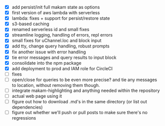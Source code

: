 - [x] add persist/init full makam state as options
- [x] first version of aws lambda with serverless
- [x] lambda: fixes + support for persist/restore state
- [x] s3-based caching
- [x] renamed serverless id and small fixes
- [x] streamline logging, handling of errors, repl errors
- [x] small fixes for uChannel.loc and block input
- [x] add tty, change query handling, robust prompts
- [x] fix another issue with error handling
- [x] tie error messages and query results to input block
- [x] consolidate into the npm package
- [x] add deployment to prod and IAM role for CircleCI
- [ ] fixes
- [ ] open/close for queries to be even more precise? and tie any messages to location, without removing them though.
- [ ] integrate makam-highlighting and anything needed within the repository
- [ ] actual web page using it
- [ ] figure out how to download .md's in the same directory (or list out dependencies)
- [ ] figure out whether we'll push or pull posts to make sure there's no regressions
